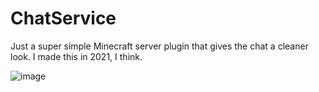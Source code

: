 # ChatService

Just a super simple Minecraft server plugin that gives the chat a cleaner look. I made this in 2021, I think.

![image](https://github.com/user-attachments/assets/764687f6-a692-458f-b9b7-58cbb81749c7)
